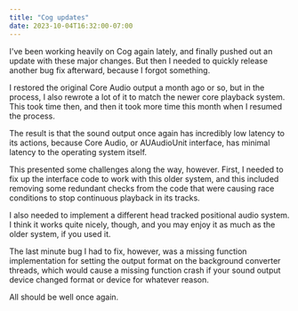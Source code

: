 ```yaml
---
title: "Cog updates"
date: 2023-10-04T16:32:00-07:00
---
```


I've been working heavily on Cog again lately, and finally pushed out an update with these major changes. But then I needed to quickly release another bug fix afterward, because I forgot something.

<!-- more -->

I restored the original Core Audio output a month ago or so, but in the process, I also rewrote a lot of it to match the newer core playback system. This took time then, and then it took more time this month when I resumed the process.

The result is that the sound output once again has incredibly low latency to its actions, because Core Audio, or AUAudioUnit interface, has minimal latency to the operating system itself.

This presented some challenges along the way, however. First, I needed to fix up the interface code to work with this older system, and this included removing some redundant checks from the code that were causing race conditions to stop continuous playback in its tracks.

I also needed to implement a different head tracked positional audio system. I think it works quite nicely, though, and you may enjoy it as much as the older system, if you used it.

The last minute bug I had to fix, however, was a missing function implementation for setting the output format on the background converter threads, which would cause a missing function crash if your sound output device changed format or device for whatever reason.

All should be well once again.